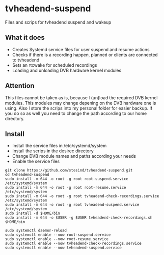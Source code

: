 # tvheadend-suspend
Files and scrips for tvheadend suspend and wakeup

## What it does
- Creates Systemd service files for user suspend and resume actions
- Checks if there is a recording happen, planned or clients are connected to tvheadend
- Sets an rtcwake for scheduled recordings
- Loading and unloading DVB hardware kernel modules

## Attention
This files cannot be taken as is, because I (un)load the required DVB kernel modules. This modules may change depening on the DVB hardware one is using. 
Also I store the scrips into my personal folder for easier backup. If you do so as well you need to change the path according to our home directory.

## Install

- Install the service files in /etc/systemd/system
- Install the scrips in the desirec directory
- Change DVB module names and paths according your needs
- Enable the service files

```shell
git clone https://github.com/stesind/tvheadend-suspend.git
cd tvheadend-suspend
sudo install -m 644 -o root -g root root-suspend.service /etc/systemd/system
sudo install -m 644 -o root -g root root-resume.service /etc/systemd/system
sudo install -m 644 -o root -g root tvheadend-check-recordings.service /etc/systemd/system
sudo install -m 644 -o root -g root tvheadend-suspend.service /etc/systemd/system
sudo install -d $HOME/bin
sudo install -m 644 -o $USER -g $USER tvheadend-check-recordings.sh $HOME/bin

sudo systemctl daemon-reload
sudo systemctl enable --now root-suspend.service
sudo systemctl enable --now root-resume.service
sudo systemctl enable --now tvheadend-check-recordings.service
sudo systemctl enable --now tvheadend-suspend.service

```
